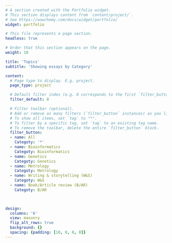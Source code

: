 ```yaml
---
# A section created with the Portfolio widget.
# This section displays content from `content/project/`.
# See https://wowchemy.com/docs/widget/portfolio/
widget: portfolio

# This file represents a page section.
headless: true

# Order that this section appears on the page.
weight: 10

title: 'Topics'
subtitle: 'Showing essays by Category'

content:
  # Page type to display. E.g. project.
  page_type: project

  # Default filter index (e.g. 0 corresponds to the first `filter_button` instance below).
  filter_default: 0

  # Filter toolbar (optional).
  # Add or remove as many filters (`filter_button` instances) as you like.
  # To show all items, set `tag` to "*".
  # To filter by a specific tag, set `tag` to an existing tag name.
  # To remove the toolbar, delete the entire `filter_button` block.
  filter_button:
  - name: All
    Categoty: '*'
  - name: Bioinformatics
    Categoty: Bioinformatics
  - name: Genetics
    Categoty: Genetics
  - name: Metrology
    Categoty: Metrology
  - name: Writing & storytelling (W&S)
    Categoty: W&S
  - name: Book/Article review (B/AR)
    Categoty: B/AR
  


design:
  columns: '6'
  view: masonry
  flip_alt_rows: true
  background: {}
  spacing: {padding: [10, 0, 0, 0]}
---
```


